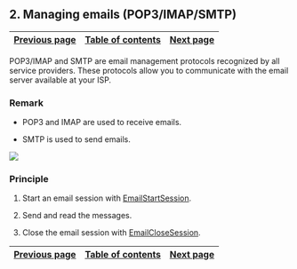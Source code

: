


## 2. Managing emails (POP3/IMAP/SMTP)
			



| [Previous page](../Concepts_WM/1410086937.md) | [Table of contents](../Concepts_WM/1410086964.md) | [Next page](../Concepts_WM/1410086939.md) |
| --- | --- | --- |



<a name="NOTE1"></a>
<a name="NOTE1_1"></a>
POP3/IMAP and SMTP are email management protocols recognized by all service providers. These protocols allow you to communicate with the email server available at your ISP.
<a name="NOTE1_2"></a>


### Remark
<a name="remark_ELTPARAGRAPHE000019"></a>



- POP3 and IMAP are used to receive emails.

- SMTP is used to send emails.


![](https://doc.pcsoft.fr/en-US/images/image.awp?langid=3&name=POP3_Pocket.gif)

<a name="NOTE1_3"></a>


### Principle
<a name="principle_ELTPARAGRAPHE000036"></a>



1. Start an email session with [EmailStartSession](../WDLang3/3032028.md).

2. Send and read the messages.

3. Close the email session with [EmailCloseSession](../WDLang3/3032006.md).




| [Previous page](../Concepts_WM/1410086937.md) | [Table of contents](../Concepts_WM/1410086964.md) | [Next page](../Concepts_WM/1410086939.md) |
| --- | --- | --- |




